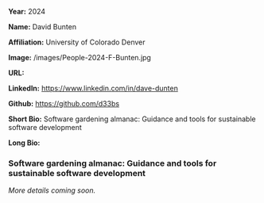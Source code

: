 **Year:** 2024

**Name:** David Bunten

**Affiliation:** University of Colorado Denver

**Image:** /images/People-2024-F-Bunten.jpg

**URL:**

**LinkedIn:** https://www.linkedin.com/in/dave-dunten

**Github:** https://github.com/d33bs

**Short Bio:** Software gardening almanac: Guidance and tools for sustainable software development

**Long Bio:**

### Software gardening almanac: Guidance and tools for sustainable software development

*More details coming soon.*
